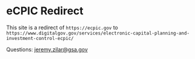 # eCPIC Redirect

This site is a redirect of `https://ecpic.gov` to `https://www.digitalgov.gov/services/electronic-capital-planning-and-investment-control-ecpic/`

Questions: jeremy.zilar@gsa.gov
